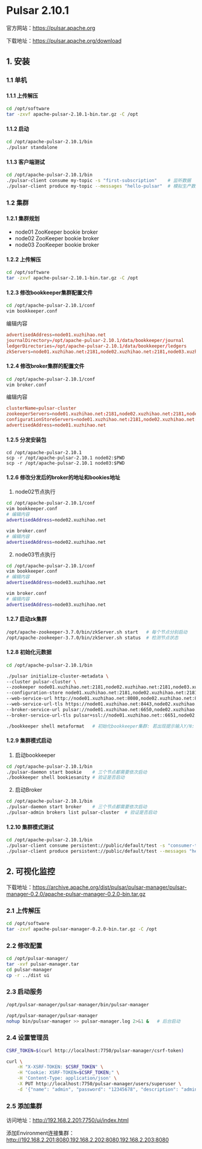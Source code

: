 # Pulsar 2.10.1

官方网站：https://pulsar.apache.org

下载地址：https://pulsar.apache.org/download

## 1. 安装

### 1.1 单机

#### 1.1.1 上传解压

```bash
cd /opt/software
tar -zxvf apache-pulsar-2.10.1-bin.tar.gz -C /opt
```

#### 1.1.2 启动

```bash
cd /opt/apache-pulsar-2.10.1/bin
./pulsar standalone
```

#### 1.1.3 客户端测试

```bash
cd /opt/apache-pulsar-2.10.1/bin
./pulsar-client consume my-topic -s "first-subscription"    # 监听数据
./pulsar-client produce my-topic --messages "hello-pulsar"  # 模拟生产数据
```


### 1.2 集群

#### 1.2.1 集群规划

- node01 ZooKeeper bookie broker
- node02 ZooKeeper bookie broker
- node03 ZooKeeper bookie broker

#### 1.2.2 上传解压

```bash
cd /opt/software
tar -zxvf apache-pulsar-2.10.1-bin.tar.gz -C /opt
```

#### 1.2.3 修改bookkeeper集群配置文件

```bash
cd /opt/apache-pulsar-2.10.1/conf
vim bookkeeper.conf
```

编辑内容

```conf
advertisedAddress=node01.xuzhihao.net
journalDirectory=/opt/apache-pulsar-2.10.1/data/bookkeeper/journal
ledgerDirectories=/opt/apache-pulsar-2.10.1/data/bookkeeper/ledgers
zkServers=node01.xuzhihao.net:2181,node02.xuzhihao.net:2181,node03.xuzhihao.net:2181
```

#### 1.2.4 修改broker集群的配置文件

```bash
cd /opt/apache-pulsar-2.10.1/conf
vim broker.conf
```

编辑内容

```conf
clusterName=pulsar-cluster
zookeeperServers=node01.xuzhihao.net:2181,node02.xuzhihao.net:2181,node03.xuzhihao.net:2181
configurationStoreServers=node01.xuzhihao.net:2181,node02.xuzhihao.net:2181,node03.xuzhihao.net:2181
advertisedAddress=node01.xuzhihao.net
```

#### 1.2.5 分发安装包

```
cd /opt/apache-pulsar-2.10.1
scp -r /opt/apache-pulsar-2.10.1 node02:$PWD
scp -r /opt/apache-pulsar-2.10.1 node03:$PWD
```

#### 1.2.6 修改分发后的broker的地址和bookies地址

1. node02节点执行

```bash
cd /opt/apache-pulsar-2.10.1/conf
vim bookkeeper.conf
# 编辑内容
advertisedAddress=node02.xuzhihao.net
```

```bash
vim broker.conf
# 编辑内容
advertisedAddress=node02.xuzhihao.net
```

2. node03节点执行

```bash
cd /opt/apache-pulsar-2.10.1/conf
vim bookkeeper.conf
# 编辑内容
advertisedAddress=node03.xuzhihao.net
```

```bash
vim broker.conf
# 编辑内容
advertisedAddress=node03.xuzhihao.net
```

#### 1.2.7 启动zk集群

```bash
/opt/apache-zookeeper-3.7.0/bin/zkServer.sh start   # 每个节点分别启动
/opt/apache-zookeeper-3.7.0/bin/zkServer.sh status  # 检测节点状态
```

#### 1.2.8 初始化元数据

```bash
cd /opt/apache-pulsar-2.10.1/bin

./pulsar initialize-cluster-metadata \
--cluster pulsar-cluster \
--zookeeper node01.xuzhihao.net:2181,node02.xuzhihao.net:2181,node03.xuzhihao.net:2181 \
--configuration-store node01.xuzhihao.net:2181,node02.xuzhihao.net:2181,node03.xuzhihao.net:2181 \
--web-service-url http://node01.xuzhihao.net:8080,node02.xuzhihao.net:8080,node03.xuzhihao.net:8080 \
--web-service-url-tls https://node01.xuzhihao.net:8443,node02.xuzhihao.net:8443,node03.xuzhihao.net:8443 \
--broker-service-url pulsar://node01.xuzhihao.net:6650,node02.xuzhihao.net:6650,node03.xuzhihao.net:6650 \
--broker-service-url-tls pulsar+ssl://node01.xuzhihao.net::6651,node02.xuzhihao.net:6651,node03.xuzhihao.net:6651

./bookkeeper shell metaformat   # 初始化bookkeeper集群: 若出现提示输入Y/N: 请输入Y
```

#### 1.2.9 集群模式启动

1. 启动bookkeeper

```bash
cd /opt/apache-pulsar-2.10.1/bin
./pulsar-daemon start bookie    # 三个节点都需要依次启动
./bookkeeper shell bookiesanity # 验证是否启动
```

2. 启动Broker

```bash
cd /opt/apache-pulsar-2.10.1/bin
./pulsar-daemon start broker    # 三个节点都需要依次启动
./pulsar-admin brokers list pulsar-cluster  # 验证是否启动
```

#### 1.2.10 集群模式测试

```bash
cd /opt/apache-pulsar-2.10.1/bin
./pulsar-client consume persistent://public/default/test -s "consumer-test"         # 监听数据
./pulsar-client produce persistent://public/default/test --messages "hello-pulsar"  # 模拟生产数据
```

## 2. 可视化监控

下载地址：https://archive.apache.org/dist/pulsar/pulsar-manager/pulsar-manager-0.2.0/apache-pulsar-manager-0.2.0-bin.tar.gz

### 2.1 上传解压

```bash
cd /opt/software
tar -zxvf apache-pulsar-manager-0.2.0-bin.tar.gz -C /opt
```

### 2.2 修改配置

```bash
cd /opt/pulsar-manager/
tar -xvf pulsar-manager.tar
cd pulsar-manager
cp -r ../dist ui
```

### 2.3 启动服务

```bash
/opt/pulsar-manager/pulsar-manager/bin/pulsar-manager

/opt/pulsar-manager/pulsar-manager
nohup bin/pulsar-manager >> pulsar-manager.log 2>&1 &   # 后台启动
```

### 2.4 设置管理员

```bash
CSRF_TOKEN=$(curl http://localhost:7750/pulsar-manager/csrf-token)

curl \
    -H "X-XSRF-TOKEN: $CSRF_TOKEN" \
    -H "Cookie: XSRF-TOKEN=$CSRF_TOKEN;" \
    -H 'Content-Type: application/json' \
    -X PUT http://localhost:7750/pulsar-manager/users/superuser \
    -d '{"name": "admin", "password": "12345678", "description": "admin", "email": "username@test.org"}'
```

### 2.5 添加集群

访问地址：http://192.168.2.201:7750/ui/index.html

添加Environment连接集群：http://192.168.2.201:8080,192.168.2.202:8080,192.168.2.203:8080